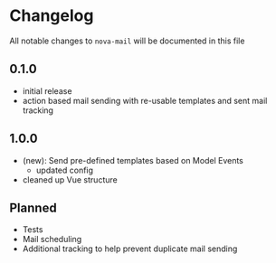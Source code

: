 # Changelog

All notable changes to `nova-mail` will be documented in this file

## 0.1.0

- initial release
- action based mail sending with re-usable templates and sent mail tracking

## 1.0.0

- (new): Send pre-defined templates based on Model Events
    - updated config
- cleaned up Vue structure

## Planned

- Tests
- Mail scheduling
- Additional tracking to help prevent duplicate mail sending